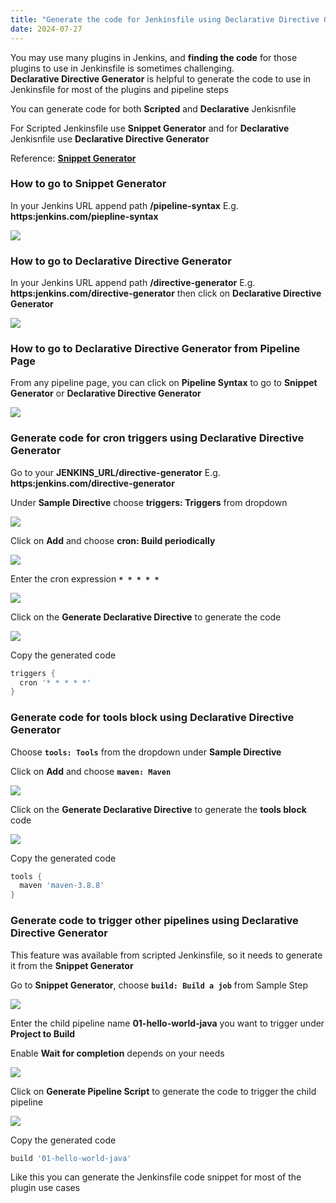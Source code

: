 ```yaml
---
title: "Generate the code for Jenkinsfile using Declarative Directive Generator"
date: 2024-07-27
---
```


You may use many plugins in Jenkins, and **finding the code** for those plugins to use in Jenkinsfile is sometimes challenging.  
**Declarative Directive Generator** is helpful to generate the code to use in Jenkinsfile for most of the plugins and pipeline steps

You can generate code for both **Scripted** and **Declarative** Jenkisnfile

For Scripted Jenkinsfile use **Snippet Generator** and for **Declarative** Jenkisnfile use **Declarative Directive Generator**

Reference: **[Snippet Generator](https://www.jenkins.io/doc/book/pipeline/getting-started/#snippet-generator)**

### How to go to Snippet Generator

In your Jenkins URL append path **/pipeline-syntax** E.g. **https:jenkins.com/piepline-syntax**

![](../images/jenkins-snippet-generator-1024x343.png)

### How to go to **Declarative Directive Generator**

In your Jenkins URL append path **/directive-generator** E.g. **https:jenkins.com/directive-generator** then click on **Declarative Directive Generator**

![](../images/jenkins-declarative-directive-generator-1024x385.png)

### How to go to Declarative Directive Generator from Pipeline Page

From any pipeline page, you can click on **Pipeline Syntax** to go to **Snippet Generator** or **Declarative Directive Generator**

![](../images/jenkins-pipeline-syntax-1024x708.png)

### Generate code for cron triggers using Declarative Directive Generator

Go to your **JENKINS\_URL/directive-generator** E.g. **https:jenkins.com/directive-generator**

Under **Sample Directive** choose **triggers: Triggers** from dropdown

![](../images/jenkins-ps-triggers-1024x494.png)

Click on **Add** and choose **cron: Build periodically**

![](../images/jenkins-ps-triggers-cron-1024x518.png)

Enter the cron expression **`* * * * *`**

![](../images/jenkins-ps-cron-expression-1024x755.png)

Click on the **Generate Declarative Directive** to generate the code

![](../images/jenkins-ps-cron-generate-1024x662.png)

Copy the generated code

```groovy
triggers {
  cron '* * * * *'
}
```

### Generate code for tools block using Declarative Directive Generator

Choose **`tools: Tools`** from the dropdown under **Sample Directive**

Click on **Add** and choose **`maven: Maven`**

![](../images/jenkins-ps-tools-1024x507.png)

Click on the **Generate Declarative Directive** to generate the **tools block** code

![](../images/jenkins-ps-tools-generate-1024x771.png)

Copy the generated code

```groovy
tools {
  maven 'maven-3.8.8'
}
```

### Generate code to trigger other pipelines using Declarative Directive Generator

This feature was available from scripted Jenkinsfile, so it needs to generate it from the **Snippet Generator**

Go to **Snippet Generator**, choose **`build: Build a job`** from Sample Step

![](../images/jenkins-ps-build-job-1024x522.png)

Enter the child pipeline name **01-hello-world-java** you want to trigger under **Project to Build**

Enable **Wait for completion** depends on your needs

![](../images/jenkins-ps-build-job-name-1024x696.png)

Click on **Generate Pipeline Script** to generate the code to trigger the child pipeline

![](../images/jenkins-ps-build-job-generate-1024x719.png)

Copy the generated code

```groovy
build '01-hello-world-java'
```

Like this you can generate the Jenkinsfile code snippet for most of the plugin use cases

